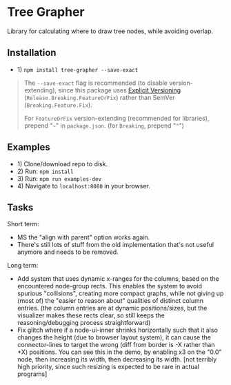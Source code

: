 # Tree Grapher

Library for calculating where to draw tree nodes, while avoiding overlap.

## Installation

* 1\) `npm install tree-grapher --save-exact`
> The `--save-exact` flag is recommended (to disable version-extending), since this package uses [Explicit Versioning](https://medium.com/sapioit/why-having-3-numbers-in-the-version-name-is-bad-92fc1f6bc73c) (`Release.Breaking.FeatureOrFix`) rather than SemVer (`Breaking.Feature.Fix`).
>
> For `FeatureOrFix` version-extending (recommended for libraries), prepend "`~`" in `package.json`. (for `Breaking`, prepend "`^`")

## Examples

* 1\) Clone/download repo to disk.
* 2\) Run: `npm install`
* 3\) Run: `npm run examples-dev`
* 4\) Navigate to `localhost:8080` in your browser.

## Tasks

Short term:
* MS the "align with parent" option works again.
* There's still lots of stuff from the old implementation that's not useful anymore and needs to be removed.

Long term:
* Add system that uses dynamic x-ranges for the columns, based on the encountered node-group rects. This enables the system to avoid spurious "collisions", creating more compact graphs, while not giving up (most of) the "easier to reason about" qualities of distinct column entries. (the column entries are at dynamic positions/sizes, but the visualizer makes these rects clear, so still keeps the reasoning/debugging process straightforward)
* Fix glitch where if a node-ui-inner shrinks horizontally such that it also changes the height (due to browser layout system), it can cause the connector-lines to target the wrong (diff from border is -X rather than +X) positions. You can see this in the demo, by enabling x3 on the "0.0" node, then increasing its width, then decreasing its width. [not terribly high priority, since such resizing is expected to be rare in actual programs]